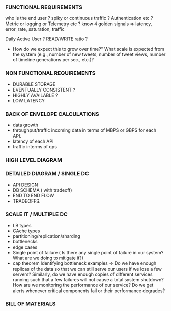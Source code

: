 ### FUNCTIONAL REQUIREMENTS
who is the end user ?
spiky or continuous traffic ?
Authentication etc ?
Metric or logging or Telemetry etc ? know 4 golden signals => latency, error_rate, saturation, traffic

Daily Active User ?
READ/WRITE ratio ?
- How do we expect this to grow over time?"
What scale is expected from the system (e.g., number of new tweets, number of tweet views, number of timeline generations per sec., etc.)?





### NON FUNCTIONAL REQUIREMENTS
- DURABLE STORAGE
- EVENTUALLY CONSISTENT ?
- HIGHLY AVAILABLE ?
- LOW LATENCY


### BACK OF ENVELOPE CALCULATIONS
- data growth
- throughput/traffic incoming data in terms of MBPS or GBPS for each API.
- latency of each API
- traffic interms of qps


### HIGH LEVEL DIAGRAM





### DETAILED DIAGRAM / SINGLE DC
- API DESIGN
- DB SCHEMA ( with tradeoff)
- END TO END FLOW
- TRADEOFFS.




### SCALE IT / MULTIPLE DC
- LB types
- CAche types
- partitioning/replication/sharding
- bottlenecks
- edge cases
- Single point of failure ( Is there any single point of failure in our system? What are we doing to mitigate it?)
- cap theorem
Identifying bottleneck examples =>
  Do we have enough replicas of the data so that we can still serve our users if we lose a few servers?
  Similarly, do we have enough copies of different services running such that a few failures will not cause a total system shutdown?
  How are we monitoring the performance of our service? Do we get alerts whenever critical components fail or their performance degrades?




### BILL OF MATERIALS
